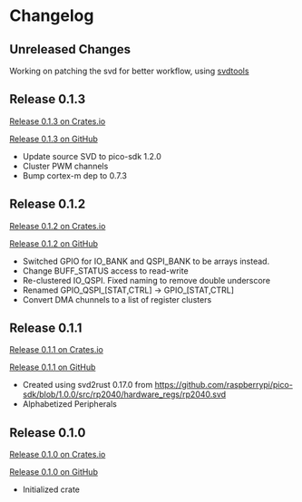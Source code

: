 # Changelog

## Unreleased Changes

Working on patching the svd for better workflow, using [svdtools](https://pypi.org/project/svdtools/)

## Release 0.1.3
[Release 0.1.3 on Crates.io](https://crates.io/crates/rp2040-pac/0.1.3)

[Release 0.1.3 on GitHub](https://github.com/rp-rs/rp2040-pac/releases/tag/v0.1.3)

- Update source SVD to pico-sdk 1.2.0
- Cluster PWM channels
- Bump cortex-m dep to 0.7.3

## Release 0.1.2
[Release 0.1.2 on Crates.io](https://crates.io/crates/rp2040-pac/0.1.2)

[Release 0.1.2 on GitHub](https://github.com/rp-rs/rp2040-pac/releases/tag/v0.1.2)

- Switched GPIO for IO_BANK and QSPI_BANK to be arrays instead.
- Change BUFF_STATUS access to read-write
- Re-clustered IO_QSPI. Fixed naming to remove double underscore
- Renamed GPIO_QSPI_[STAT,CTRL] -> GPIO_[STAT,CTRL]
- Convert DMA chunnels to a list of register clusters

## Release 0.1.1
[Release 0.1.1 on Crates.io](https://crates.io/crates/rp2040-pac/0.1.1)

[Release 0.1.1 on GitHub](https://github.com/rp-rs/rp2040-pac/releases/tag/v0.1.1)

- Created using svd2rust 0.17.0 from https://github.com/raspberrypi/pico-sdk/blob/1.0.0/src/rp2040/hardware_regs/rp2040.svd
- Alphabetized Peripherals

## Release 0.1.0
[Release 0.1.0 on Crates.io](https://crates.io/crates/rp2040-pac/0.1.0)

[Release 0.1.0 on GitHub](https://github.com/rp-rs/rp2040-pac/releases/tag/v0.1.0)

- Initialized crate
